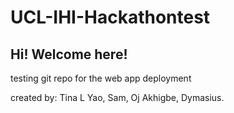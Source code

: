 # UCL-IHI-Hackathontest
## Hi! Welcome here!
testing git repo for the web app deployment


created by:
Tina L Yao,
Sam,
Oj Akhigbe,
Dymasius.

